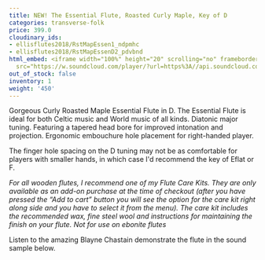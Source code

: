 ```yaml
---
title: NEW! The Essential Flute, Roasted Curly Maple, Key of D
categories: transverse-folk
price: 399.0
cloudinary_ids:
- ellisflutes2018/RstMapEssen1_ndpmhc
- ellisflutes2018/RstMapEssenD2_pdvbnd
html_embed: <iframe width="100%" height="20" scrolling="no" frameborder="no" allow="autoplay"
  src="https://w.soundcloud.com/player/?url=https%3A//api.soundcloud.com/tracks/486027465&color=%23ff5500&inverse=false&auto_play=false&show_user=true"></iframe>
out_of_stock: false
inventory: 1
weight: '450'
---
```


Gorgeous Curly Roasted Maple Essential Flute in D.  The Essential Flute is ideal for both Celtic music and World music of all kinds. Diatonic major tuning. Featuring a tapered head bore for improved intonation and projection. Ergonomic embouchure hole placement for right-handed player.

The finger hole spacing on the D tuning may not be as comfortable for players with smaller hands, in which case I'd recommend the key of Eflat or F.

*For all wooden flutes, I recommend one of my Flute Care Kits.  They are only available as an add-on purchase at the time of checkout (after you have pressed the “Add to cart” button you will see the option for the care kit right along side and you have to select it from the menu). The care kit includes the recommended wax, fine steel wool and instructions for maintaining the finish on your flute.  Not for use on ebonite flutes*

Listen to the amazing Blayne Chastain demonstrate the flute in the sound sample below.